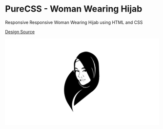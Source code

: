 # PureCSS - Woman Wearing Hijab

Responsive Responsive Woman Wearing Hijab using HTML and CSS

[Design Source](https://dribbble.com/shots/5950905-Veil-Logo)

<div align="center">
   <img src="screenshot.png" width="800" />
</div
